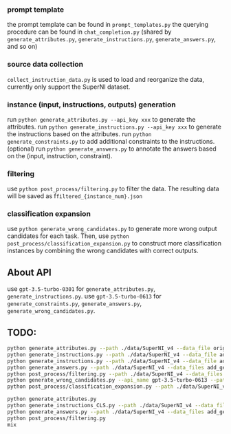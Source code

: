 ### prompt template
the prompt template can be found in `prompt_templates.py`
the querying procedure can be found in `chat_completion.py` (shared by `generate_attributes.py`, `generate_instructions.py`, `generate_answers.py`, and so on)

### source data collection
`collect_instruction_data.py` is used to load and reorganize the data, currently only support the SuperNI dataset.

### instance (input, instructions, outputs) generation
run `python generate_attributes.py --api_key xxx` to generate the attributes.
run `python generate_instructions.py --api_key xxx` to generate the instructions based on the attributes.
run `python generate_constraints.py` to add additional constraints to the instructions. (optional)
run `python generate_answers.py` to annotate the answers based on the (input, instruction, constraint).

### filtering 
use `python post_process/filtering.py` to filter the data. The resulting data will be saved as f`filtered_{instance_num}.json`

### classification expansion
use `python generate_wrong_candidates.py` to generate more wrong output candidates for each task. Then, use `python post_process/classification_expansion.py` to construct more classification instances by combining the wrong candidates with correct outputs. 

## About API
use `gpt-3.5-turbo-0301` for `generate_attributes.py`, `generate_instructions.py`.
use `gpt-3.5-turbo-0613` for `generate_constraints.py`, `generate_answers.py`, `generate_wrong_candidates.py`.

## TODO:

```bash
python generate_attributes.py --path ./data/SuperNI_v4 --data_file original_collection.json --save_file add_attributes.json --api_name gpt-3.5-turbo-0301 --overwrite
python generate_instructions.py --path ./data/SuperNI_v4 --data_file add_attributes.json --save_file add_generated_instructions_4.json --template 4 --api_name gpt-3.5-turbo-0301 --overwrite
python generate_instructions.py --path ./data/SuperNI_v4 --data_file add_attributes.json --save_file add_generated_instructions_3.json --template 3 --api_name gpt-3.5-turbo-0301 --overwrite
python generate_answers.py --path ./data/SuperNI_v4 --data_files add_generated_instructions_3.json,add_generated_instructions_4.json --save_file add_answers_full.json --api_name gpt-3.5-turbo-0613 --overwrite
python post_process/filtering.py --path ./data/SuperNI_v4 --data_files add_answers_full.json --save_file filtered_full.json --overwrite
python generate_wrong_candidates.py --api_name gpt-3.5-turbo-0613 --path ./data/SuperNI_v4 --data_files filtered_full.json --save_file add_classification_candidates.json --length_threshold 100 --overwrite
python post_process/classification_expansion.py --path ./data/SuperNI_v4 --data_files add_classification_candidates.json --save_file mix_cls.json --cls_num 1 --add_constraints --overwrite
```

```bash
python generate_attributes.py
python generate_instructions_CLS.py --path ./data/SuperNI_v4 --data_file add_attributes.json --save_file add_generated_instructions_cls.json --api_name gpt-3.5-turbo-0301 --overwrite
python generate_answers.py --path ./data/SuperNI_v4 --data_files add_generated_instructions_cls.json --save_file add_answers_cls.json --api_name gpt-3.5-turbo-0613 --overwrite
python post_process/filtering.py
mix
```
